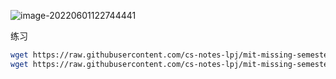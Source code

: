 
![image-20220601122744441](https://aliyun-oss-lpj.oss-cn-qingdao.aliyuncs.com/images/by-picgo/image-20220601122744441.png)

练习

```bash
wget https://raw.githubusercontent.com/cs-notes-lpj/mit-missing-semester-tools/main/src/2-ShellScript-Tools/mcd.sh
wget https://raw.githubusercontent.com/cs-notes-lpj/mit-missing-semester-tools/main/src/2-ShellScript-Tools/example.sh
```


